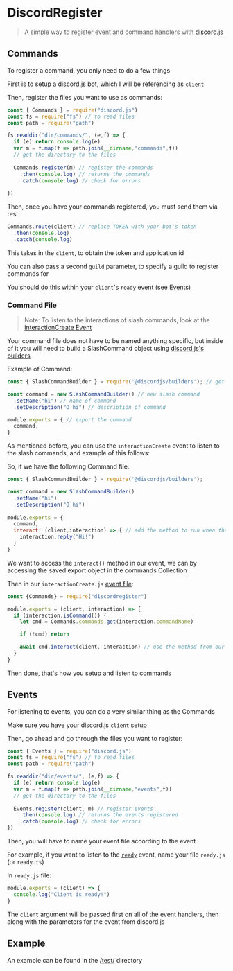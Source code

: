 # DiscordRegister

> A simple way to register event and command handlers with [discord.js](https://www.npmjs.com/package/discord.js)

## Commands

To register a command, you only need to do a few things

First is to setup a discord.js bot, which I will be referencing as `client`

Then, register the files you want to use as commands:
```js
const { Commands } = require("discord.js")
const fs = require("fs") // to read files
const path = require("path")

fs.readdir("dir/commands/", (e,f) => {
  if (e) return console.log(e)
  var m = f.map(f => path.join(__dirname,"commands",f))
  // get the directory to the files
  
  Commands.register(m) // register the commands
    .then(console.log) // returns the commands
    .catch(console.log) // check for errors
  
})
```

Then, once you have your commands registered, you must send them via rest:
```js
Commands.route(client) // replace TOKEN with your bot's token
  .then(console.log)
  .catch(console.log)
```
This takes in the `client`, to obtain the token and application id

You can also pass a second `guild` parameter, to specify a guild to register commands for

You should do this within your `client`'s `ready` event
(see [Events](#Events))

### Command File

> Note: To listen to the interactions of slash commands, look at the [interactionCreate Event](https://discord.js.org/#/docs/discord.js/stable/class/Client?scrollTo=e-interactionCreate)

Your command file does not have to be named anything specific, but inside of it you will need to build a SlashCommand object using [discord.js's builders](https://discord.js.org/docs/builders#/docs/builders/stable/general/welcome)

Example of Command:
```js
const { SlashCommandBuilder } = require('@discordjs/builders'); // get the slash command builder

const command = new SlashCommandBuilder() // new slash command
  .setName("hi") // name of command
  .setDescription("O hi") // description of command

module.exports = { // export the command
  command,
}
```

As mentioned before, you can use the `interactionCreate` event to listen to the slash commands, and example of this follows:

So, if we have the following Command file:
```js
const { SlashCommandBuilder } = require('@discordjs/builders');

const command = new SlashCommandBuilder()
  .setName("hi")
  .setDescription("O hi")
  
module.exports = {
  command,
  interact: (client,interaction) => { // add the method to run when the command is sent
    interaction.reply("Hi!")
  }
}
```

We want to access the `interact()` method in our event, we can by accessing the saved export object in the commands Collection

Then in our `interactionCreate.js` [event file](#Events):
```js
const {Commands} = require("discordregister")

module.exports = (client, interaction) => {
  if (interaction.isCommand()) {
    let cmd = Commands.commands.get(interaction.commandName)

    if (!cmd) return

    await cmd.interact(client, interaction) // use the method from our command file
  } 
}
```

Then done, that's how you setup and listen to commands 

## Events

For listening to events, you can do a very similar thing as the Commands

Make sure you have your discord.js `client` setup

Then, go ahead and go through the files you want to register:
```js
const { Events } = require("discord.js")
const fs = require("fs") // to read files
const path = require("path")

fs.readdir("dir/events/", (e,f) => {
  if (e) return console.log(e)
  var m = f.map(f => path.join(__dirname,"events",f))
  // get the directory to the files 
  
  Events.register(client, m) // register events
    .then(console.log) // returns the events registered
    .catch(console.log) // check for errors
})
```

Then, you will have to name your event file according to the event

For example, if you want to listen to the [`ready`](https://discord.js.org/#/docs/discord.js/stable/class/Client?scrollTo=e-ready) event, name your file `ready.js` (or `ready.ts`)

In `ready.js` file:
```js
module.exports = (client) => {
  console.log("Client is ready!")
}
```

The `client` argument will be passed first on all of the event handlers, then along with the parameters for the event from discord.js

## Example

An example can be found in the [/test/](https://github.com/Echological/DiscordRegister/tree/main/test) directory